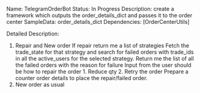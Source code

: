Name: TelegramOrderBot
Status: In Progress
Description: create a framework which outputs the order_details_dict and passes it to the order center
SampleData: order_details_dict
Dependencies: [OrderCenterUtils]

Detailed Description:
1. Repair and New order
    If repair return me a list of strategies
    Fetch the trade_state for that strategy and search for failed orders with trade_ids in all the active_users for the selected strategy.
    Return me the list of all the failed orders with the reason for failure
    Input from the user should be how to repair the order
        1. Reduce qty
        2. Retry the order
    Prepare a counter order details to place the repair/failed order.
2. New order as usual 

